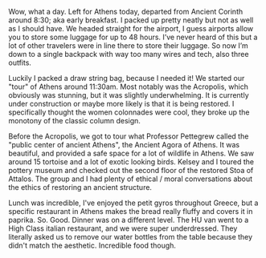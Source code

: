 Wow, what a day. Left for Athens today, departed from Ancient Corinth around 8:30; aka early breakfast. I packed up pretty neatly but not as well as I should have. We headed straight for the airport, I guess airports allow you to store some luggage for up to 48 hours. I’ve never heard of this but a lot of other travelers were in line there to store their luggage. So now I’m down to a single backpack with way too many wires and tech, also three outfits. 

Luckily I packed a draw string bag, because I needed it! We started our "tour" of Athens around 11:30am. Most notably was the Acropolis, which obviously was stunning, but it was slightly underwhelming. It is currently under construction or maybe more likely is that it is being restored. I specifically thought the women colonnades were cool, they broke up the monotony of the classic column design. 

Before the Acropolis, we got to tour what Professor Pettegrew called the "public center of ancient Athens", the Ancient Agora of Athens. It was beautiful, and provided a safe space for a lot of wildlife in Athens. We saw around 15 tortoise and a lot of exotic looking birds. Kelsey and I toured the pottery museum and checked out the second floor of the restored Stoa of Attalos. The group and I had plenty of ethical / moral  conversations about the ethics of restoring an ancient structure. 

Lunch was incredible, I've enjoyed the petit gyros throughout Greece, but a specific restaurant in Athens makes the bread really fluffy and covers it in paprika. So. Good. Dinner was on a different level. The HU van went to a High Class italian restaurant, and we were super underdressed. They literally asked us to remove our water bottles from the table because they didn't match the aesthetic. Incredible food though.   